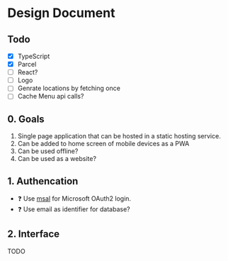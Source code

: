 # Design Document

## Todo
- [x] TypeScript
- [x] Parcel
- [ ] React?
- [ ] Logo
- [ ] Genrate locations by fetching once
- [ ] Cache Menu api calls?

## 0. Goals

1. Single page application that can be hosted in a static hosting service.
2. Can be added to home screen of mobile devices as a PWA
3. Can be used offline?
4. Can be used as a website?

## 1. Authencation

- ❓ Use [msal](https://github.com/AzureAD/microsoft-authentication-library-for-js/tree/dev/lib/msal-browser) for Microsoft OAuth2 login.
- ❓ Use email as identifier for database?

## 2. Interface
TODO